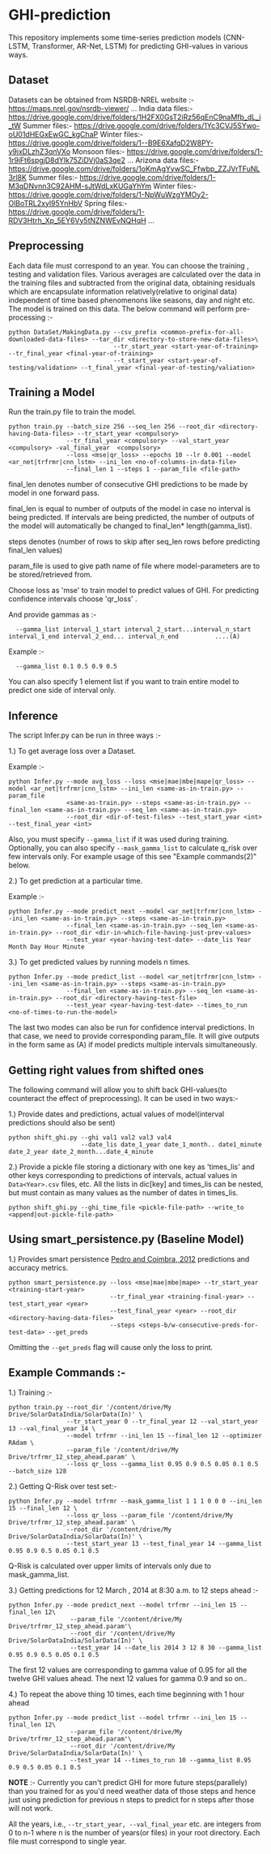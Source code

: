 # GHI-prediction

This repository implements some time-series prediction models (CNN-LSTM, Transformer, AR-Net, LSTM) for predicting GHI-values in various ways.

## Dataset

Datasets can be obtained from NSRDB-NREL website :- https://maps.nrel.gov/nsrdb-viewer/
...
India data files:-   https://drive.google.com/drive/folders/1H2FX0GsT2iRz56qEnC9naMfb_dL_i_tW
    Summer files:-   https://drive.google.com/drive/folders/1Yc3CVJ5SYwo-oU01dHEGxEwGC_kgChaP
    Winter files:-   https://drive.google.com/drive/folders/1--B9E6XafqD2W8PY-y9jxDLzhZ3qnVXo
    Monsoon files:-  https://drive.google.com/drive/folders/1-1r9iFt6spgjD8dYlk75ZiDVj0aS3qe2
...
Arizona data files:- https://drive.google.com/drive/folders/1oKmAgYywSC_Ffwbp_ZZJVrTFuNL3rl8K
   Summer files:-    https://drive.google.com/drive/folders/1-M3qDNvnn3C92AHM-sJtWdLxKUGaYhYm
   Winter files:-    https://drive.google.com/drive/folders/1-NpWuWzgYMOy2-OlBoTRL2xyl95YnHbV
   Spring files:-    https://drive.google.com/drive/folders/1-RDV3Htrh_Xp_5EY6Vy5tNZNWEvNQHqH
...
## Preprocessing

Each data file must correspond to an year. You can choose the training , testing and validation files. Various averages are calculated over the data in the training files and subtracted from the original data, obtaining residuals which are encapsulate information relatively(relative to original data) independent of time based phenomenons like seasons, day and night etc. The model is trained on this data. The below command will perform pre-processing :-

```
python DataSet/MakingData.py --csv_prefix <common-prefix-for-all-downloaded-data-files> --tar_dir <directory-to-store-new-data-files>\
                             --tr_start_year <start-year-of-training> --tr_final_year <final-year-of-training>
                             --t_start_year <start-year-of-testing/validation> --t_final_year <final-year-of-testing/valiation>
```

## Training a Model

Run the train.py file to train the model.

```
python train.py --batch_size 256 --seq_len 256 --root_dir <directory-having-Data-files> --tr_start_year <compulsory>
                --tr_final_year <compulsory> --val_start_year <compulsory> -val_final_year  <compulsory>
                --loss <mse|qr_loss> --epochs 10 --lr 0.001 --model <ar_net|trfrmr|cnn_lstm> --ini_len <no-of-columns-in-data-file>
                --final_len 1 --steps 1 --param_file <file-path>
```

final_len denotes number of consecutive GHI predictions to be made by model in one forward pass.

final_len is equal to number of outputs of the model in case no interval is being predicted. If intervals are being predicted, the number of outputs of the model will automatically be changed to final_len* length(gamma_list).

steps denotes (number of rows to skip after seq_len rows before predicting final_len values)

param_file is used to give path name of file where model-parameters are to be stored/retrieved from.

Choose loss as 'mse' to train model to predict values of GHI. For predicting confidence intervals choose 'qr_loss' .

And provide gammas as :- 

```
  --gamma_list interval_1_start interval_2_start...interval_n_start interval_1_end interval_2_end... interval_n_end          ....(A)
```

Example :-

```
  --gamma_list 0.1 0.5 0.9 0.5
```

You can also specify 1 element list if you want to train entire model to predict one side of interval only.

## Inference
The script Infer.py can be run in three ways :-

1.) To get average loss over a Dataset.

Example :-
```
python Infer.py --mode avg_loss --loss <mse|mae|mbe|mape|qr_loss> --model <ar_net|trfrmr|cnn_lstm> --ini_len <same-as-in-train.py> --param_file
                <same-as-train.py> --steps <same-as-in-train.py> --final_len <same-as-in-train.py> --seq_len <same-as-in-train.py>
                --root_dir <dir-of-test-files> --test_start_year <int> --test_final_year <int>
```

Also, you must specify ```--gamma_list``` if it was used during training. Optionally, you can also specify ```--mask_gamma_list``` to calculate q_risk over few intervals only. For example usage of this see "Example commands(2)" below.

2.) To get prediction at a particular time.

Example :-

```
python Infer.py --mode predict_next --model <ar_net|trfrmr|cnn_lstm> --ini_len <same-as-in-train.py> --steps <same-as-in-train.py>
                --final_len <same-as-in-train.py> --seq_len <same-as-in-train.py> --root_dir <dir-in-which-file-having-just-prev-values>
                --test_year <year-having-test-date> --date_lis Year Month Day Hour Minute
```
3.) To get predicted values by running models n times.

```
python Infer.py --mode predict_list --model <ar_net|trfrmr|cnn_lstm> --ini_len <same-as-in-train.py> --steps <same-as-in-train.py>
                --final_len <same-as-in-train.py> --seq_len <same-as-in-train.py> --root_dir <directory-having-test-file>
                --test_year <year-having-test-date> --times_to_run <no-of-times-to-run-the-model>
```

The last two modes can also be run for confidence interval predictions. In that case, we need to provide corresponding param_file. It will give outputs in the form same as (A) if model predicts multiple intervals simultaneously. 

## Getting right values from shifted ones

The following command will allow you to shift back GHI-values(to counteract the effect of preprocessing). It can be used in two ways:-

1.) Provide dates and predictions, actual values of model(interval predictions should also be sent) 
```
python shift_ghi.py --ghi val1 val2 val3 val4 
                    --date_lis date_1_year date_1_month.. date1_minute date_2_year date_2_month...date_4_minute
```
2.) Provide a pickle file storing a dictionary with one key as 'times_lis' and other keys corresponding to predictions of intervals, actual values in ```Data<Year>.csv``` files, etc. All the lists in dic[key] and times_lis can be nested, but must contain as many values as the number of dates in times_lis.

```
python shift_ghi.py --ghi_time_file <pickle-file-path> --write_to <append|out-pickle-file-path>
```
## Using smart_persistence.py (Baseline Model)

1.) Provides smart persistence [Pedro and Coimbra, 2012](https://www.sciencedirect.com/science/article/abs/pii/S0038092X12001429) predictions and accuracy metrics.

```
python smart_persistence.py --loss <mse|mae|mbe|mape> --tr_start_year <training-start-year>
                            --tr_final_year <training-final-year> --test_start_year <year>
                            --test_final_year <year> --root_dir <directory-having-data-files>
                            --steps <steps-b/w-consecutive-preds-for-test-data> --get_preds
```

Omitting the ```--get_preds``` flag will cause only the loss to print.

## Example Commands :- 

1.) Training :-
```
python train.py --root_dir '/content/drive/My Drive/SolarDataIndia/SolarData(In)' \
                --tr_start_year 0 --tr_final_year 12 --val_start_year 13 --val_final_year 14 \
                --model trfrmr --ini_len 15 --final_len 12 --optimizer RAdam \
                --param_file '/content/drive/My Drive/trfrmr_12_step_ahead.param' \
                --loss qr_loss --gamma_list 0.95 0.9 0.5 0.05 0.1 0.5 --batch_size 128
```

2.) Getting Q-Risk over test set:-
```
python Infer.py --model trfrmr --mask_gamma_list 1 1 1 0 0 0 --ini_len 15 --final_len 12 \ 
                --loss qr_loss --param_file '/content/drive/My Drive/trfrmr_12_step_ahead.param' \
                --root_dir '/content/drive/My Drive/SolarDataIndia/SolarData(In)' \
                --test_start_year 13 --test_final_year 14 --gamma_list 0.95 0.9 0.5 0.05 0.1 0.5
```
Q-Risk is calculated over upper limits of intervals only due to mask_gamma_list. 

3.) Getting predictions for 12 March , 2014 at 8:30 a.m. to 12 steps ahead :-
```
python Infer.py --mode predict_next --model trfrmr --ini_len 15 --final_len 12\
                 --param_file '/content/drive/My Drive/trfrmr_12_step_ahead.param'\
                 --root_dir '/content/drive/My Drive/SolarDataIndia/SolarData(In)' \
                 --test_year 14 --date_lis 2014 3 12 8 30 --gamma_list 0.95 0.9 0.5 0.05 0.1 0.5
```
The first 12 values are corresponding to gamma value of 0.95 for all the twelve GHI values ahead. The next 12 values for gamma 0.9 and so on..


4.) To repeat the above thing 10 times, each time beginning with 1 hour ahead

```
python Infer.py --mode predict_list --model trfrmr --ini_len 15 --final_len 12\
                 --param_file '/content/drive/My Drive/trfrmr_12_step_ahead.param'\
                 --root_dir '/content/drive/My Drive/SolarDataIndia/SolarData(In)' \
                 --test_year 14 --times_to_run 10 --gamma_list 0.95 0.9 0.5 0.05 0.1 0.5
```

**NOTE** :- Currently you can't predict GHI for more future steps(parallely) than you trained for as you'd need weather data of those steps and hence just using prediction for previous n steps to predict for n steps after those will not work. 

All the years, i.e., ```--tr_start_year, --val_final_year``` etc. are integers from 0 to n-1 where n is the number of years(or files) in your root directory. Each file must correspond to single year.
